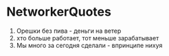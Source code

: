 # NetworkerQuotes

1. Орешки без пива - деньги на ветер
2. хто больше работает, тот меньше зарабатывает
3. Мы много за сегодня сделали - впринципе нихуя
